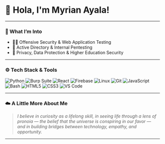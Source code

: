 # 👋 Hola, I'm Myrian Ayala!   
---
### 🧠 What I’m Into  
- 🕵️‍♀️ Offensive Security & Web Application Testing 
- 🧩 Active Directory & Internal Pentesting 
- 🌱 Privacy, Data Protection & Higher Education Security
---
### ⚙️ Tech Stack & Tools  
![Python](https://img.shields.io/badge/-Python-05122A?style=flat&logo=Python)
![Burp Suite](https://img.shields.io/badge/-Burp_Suite-05122A?style=flat&logo=PortSwigger)
![React](https://img.shields.io/badge/-React-05122A?style=flat&logo=React)
![Firebase](https://img.shields.io/badge/-Firebase-05122A?style=flat&logo=Firebase)
![Linux](https://img.shields.io/badge/-Linux-05122A?style=flat&logo=Linux)
![Git](https://img.shields.io/badge/-Git-05122A?style=flat&logo=Git)
![JavaScript](https://img.shields.io/badge/-JavaScript-05122A?style=flat&logo=JavaScript)
![Bash](https://img.shields.io/badge/-Bash-05122A?style=flat&logo=GNU-Bash)
![HTML5](https://img.shields.io/badge/-HTML5-05122A?style=flat&logo=HTML5)
![CSS3](https://img.shields.io/badge/-CSS3-05122A?style=flat&logo=CSS3)
![VS Code](https://img.shields.io/badge/-VS_Code-05122A?style=flat&logo=Visual-Studio-Code)

---

### ☁️ A Little More About Me  
> *I believe in curiosity as a lifelong skill, in seeing life through a lens of pronoia — the belief that the universe is conspiring in our favor — and in building bridges between technology, empathy, and opportunity.*

---

